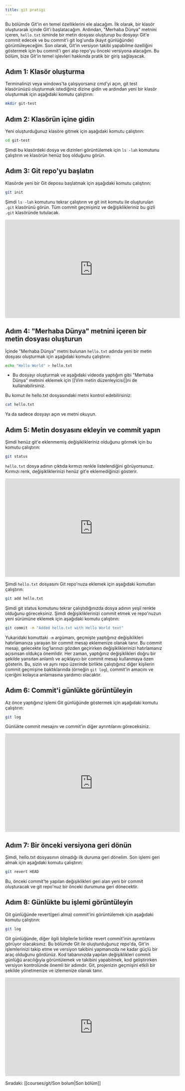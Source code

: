 ```yaml
---
title: git pratigi
---
```


Bu bölümde Git'in en temel özelliklerini ele alacağım. İlk olarak, bir klasör oluşturarak içinde Git'i başlatacağım. Ardından, "Merhaba Dünya" metnini içeren, `hello.txt` isminde  bir metin dosyası oluşturup bu dosyayı Git'e commit edecek ve bu commit'i git log'unda (kayıt günlüğünde) görüntüleyeceğim. Son olarak, Git'in versiyon takibi yapabilme özelliğini göstermek için bu commit'i geri alıp repo'yu önceki versiyona alacağım. Bu bölüm, bize Git'in temel işlevleri hakkında pratik bir giriş sağlayacak.

## Adım 1: Klasör oluşturma

Terminalinizi veya windows'ta çalışıyorsanız cmd'yi açın, git test klasörünüzü oluşturmak istediğiniz dizine gidin ve ardından yeni bir klasör oluşturmak için aşağıdaki komutu çalıştırın:

```bash
mkdir git-test
```

## Adım 2: Klasörün içine gidin

Yeni oluşturduğunuz klasöre gitmek için aşağıdaki komutu çalıştırın:

```bash
cd git-test
```

Şimdi bu klasördeki dosya ve dizinleri görüntülemek için `ls -lah` komutunu çalıştırın ve klasörün henüz boş olduğunu görün.

## Adım 3: Git repo'yu başlatın

Klasörde yeni bir Git deposu başlatmak için aşağıdaki komutu çalıştırın:

```bash
git init
```

Şimdi `ls -lah` komutunu tekrar çalıştırın ve git init komutu ile oluşturulan `.git` klasörünü görün. Tüm commit geçmişiniz ve değişiklikleriniz bu gizli `.git` klasöründe tutulacak.

<iframe width="560" height="315" src="https://www.youtube.com/embed/6OOFo0Nh_SA" title="YouTube video player" frameborder="0" allow="accelerometer; autoplay; clipboard-write; encrypted-media; gyroscope; picture-in-picture; web-share" allowfullscreen></iframe>

## Adım 4: "Merhaba Dünya" metnini içeren bir metin dosyası oluşturun

İçinde "Merhaba Dünya" metni bulunan `hello.txt` adında yeni bir metin dosyası oluşturmak için aşağıdaki komutu çalıştırın:

```bash
echo "Hello World" > hello.txt
```

* Bu dosyayı oluşturmak ve aşağıdaki videoda yaptığım gibi "Merhaba Dünya" metnini eklemek için [[Vim metin düzenleyicisi]]ni de kullanabilirsiniz.

Bu komut ile hello.txt dosyasındaki metni kontrol edebilirsiniz:

```bash
cat hello.txt
```

Ya da sadece dosyayı açın ve metni okuyun.

## Adım 5: Metin dosyasını ekleyin ve commit yapın

Şimdi henüz git'e eklenmemiş değişiklikleriniz olduğunu görmek için bu komutu çalıştırın:

```bash
git status
```

`hello.txt` dosya adının çıktıda kırmızı renkle listelendiğini görüyorsunuz. Kırmızı renk, değişikliklerinizi henüz git'e eklemediğinizi gösterir.

<iframe width="560" height="315" src="https://www.youtube.com/embed/CHC_87kWLGM" title="YouTube video player" frameborder="0" allow="accelerometer; autoplay; clipboard-write; encrypted-media; gyroscope; picture-in-picture; web-share" allowfullscreen></iframe>

Şimdi `hello.txt` dosyasını Git repo'nuza eklemek için aşağıdaki komutları çalıştırın:

```bash
git add hello.txt
```

Şimdi git status komutunu tekrar çalıştıdığınızda dosya adının yeşil renkte olduğunu göreceksiniz. Şimdi değişikliklerinizi commit etmek ve repo'nuzun yeni sürümüne eklemek için aşağıdaki komutu çalıştırın:

```bash
git commit -m "Added hello.txt with Hello World text"
```

Yukaridaki komuttaki `-m` argümanı, geçmişte yaptığınız değişiklikleri hatırlamanıza yarayan bir commit mesajı eklemenize olanak tanır. Bu commit mesajı, gelecekte log'larınızı gözden geçirirken değişikliklerinizi hatırlamanız açısınsan oldukça önemlidir. Her zaman, yaptığınız değişiklikleri doğru bir şekilde yansıtan anlamlı ve açıklayıcı bir commit mesajı kullanmaya özen gösterin. Bu, sizin ve aynı repo üzerinde birlikte çalıştığınız diğer kişilerin commit geçmişine baktıklarında (örneğin `git log`), commit'in amacını ve içeriğini kolayca anlamasına yardımcı olacaktır.

## Adım 6: Commit'i günlükte görüntüleyin

Az önce yaptığınız işlemi Git günlüğünde göstermek için aşağıdaki komutu çalıştırın:

```bash
git log
```

Günlükte commit mesajını ve commit'in diğer ayrıntılarını göreceksiniz.

<iframe width="560" height="315" src="https://www.youtube.com/embed/-9U9FYyDcIc" title="YouTube video player" frameborder="0" allow="accelerometer; autoplay; clipboard-write; encrypted-media; gyroscope; picture-in-picture; web-share" allowfullscreen></iframe>

## Adım 7: Bir önceki versiyona geri dönün

Şimdi, hello.txt dosyasının olmadığı ilk duruma geri dönelim. Son işlemi geri almak için aşağıdaki komutu çalıştırın:

```bash
git revert HEAD
```

Bu, önceki commit'te yapılan değişiklikleri geri alan yeni bir commit oluşturacak ve git repo'nuz bir önceki durumuna geri dönecektir.

## Adım 8: Günlükte bu işlemi görüntüleyin

Git günlüğünde revert(geri alma) commit'ini görüntülemek için aşağıdaki komutu çalıştırın:

```bash
git log
```

Git günlüğünde, diğer ilgili bilgilerle birlikte revert commit'inin ayrıntılarını görüyor olacaksınız. Bu bölümde Git ile oluşturduğunuz repo'da, Git'in işlemlerinizi takip etme ve versiyon takibini yapmanızda ne kadar güçlü bir araç olduğunu gördünüz. Kod tabanınızda yapılan değişiklikleri commit günlüğü aracılığıyla görüntülemek ve takibini yapabilmek, kod geliştirirken versiyon kontrolünde önemli bir adımdır. Git, projenizin geçmişini etkili bir şekilde yönetmenize ve izlemenize olanak tanır.

<iframe width="560" height="315" src="https://www.youtube.com/embed/TzUtIy0cg2Q" title="YouTube video player" frameborder="0" allow="accelerometer; autoplay; clipboard-write; encrypted-media; gyroscope; picture-in-picture; web-share" allowfullscreen></iframe>

Sıradaki: [[courses/git/Son bolum|Son bölüm]]
